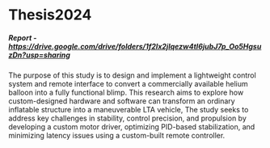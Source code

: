 # Thesis2024

##### Report - https://drive.google.com/drive/folders/1f2lx2jlqezw4tI6jubJ7p_Oo5HgsuzDn?usp=sharing


The purpose of this study is to design and implement a lightweight control system and remote
interface to convert a commercially available helium balloon into a fully functional blimp. This
research aims to explore how custom-designed hardware and software can transform an ordinary
inflatable structure into a maneuverable LTA vehicle, The study seeks to address key challenges
in stability, control precision, and propulsion by developing a custom motor driver, optimizing
PID-based stabilization, and minimizing latency issues using a custom-built remote controller.
